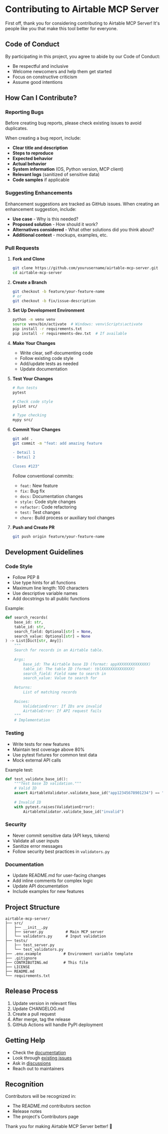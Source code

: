 # Contributing to Airtable MCP Server

First off, thank you for considering contributing to Airtable MCP Server! It's people like you that make this tool better for everyone.

## Code of Conduct

By participating in this project, you agree to abide by our Code of Conduct:
- Be respectful and inclusive
- Welcome newcomers and help them get started
- Focus on constructive criticism
- Assume good intentions

## How Can I Contribute?

### Reporting Bugs

Before creating bug reports, please check existing issues to avoid duplicates.

When creating a bug report, include:
- **Clear title and description**
- **Steps to reproduce**
- **Expected behavior**
- **Actual behavior**
- **System information** (OS, Python version, MCP client)
- **Relevant logs** (sanitized of sensitive data)
- **Code samples** if applicable

### Suggesting Enhancements

Enhancement suggestions are tracked as GitHub issues. When creating an enhancement suggestion, include:
- **Use case** - Why is this needed?
- **Proposed solution** - How should it work?
- **Alternatives considered** - What other solutions did you think about?
- **Additional context** - mockups, examples, etc.

### Pull Requests

1. **Fork and Clone**
   ```bash
   git clone https://github.com/yourusername/airtable-mcp-server.git
   cd airtable-mcp-server
   ```

2. **Create a Branch**
   ```bash
   git checkout -b feature/your-feature-name
   # or
   git checkout -b fix/issue-description
   ```

3. **Set Up Development Environment**
   ```bash
   python -m venv venv
   source venv/bin/activate  # Windows: venv\Scripts\activate
   pip install -r requirements.txt
   pip install -r requirements-dev.txt  # If available
   ```

4. **Make Your Changes**
   - Write clear, self-documenting code
   - Follow existing code style
   - Add/update tests as needed
   - Update documentation

5. **Test Your Changes**
   ```bash
   # Run tests
   pytest
   
   # Check code style
   pylint src/
   
   # Type checking
   mypy src/
   ```

6. **Commit Your Changes**
   ```bash
   git add .
   git commit -m "feat: add amazing feature
   
   - Detail 1
   - Detail 2
   
   Closes #123"
   ```

   Follow conventional commits:
   - `feat:` New feature
   - `fix:` Bug fix
   - `docs:` Documentation changes
   - `style:` Code style changes
   - `refactor:` Code refactoring
   - `test:` Test changes
   - `chore:` Build process or auxiliary tool changes

7. **Push and Create PR**
   ```bash
   git push origin feature/your-feature-name
   ```

## Development Guidelines

### Code Style

- Follow PEP 8
- Use type hints for all functions
- Maximum line length: 100 characters
- Use descriptive variable names
- Add docstrings to all public functions

Example:
```python
def search_records(
    base_id: str,
    table_id: str,
    search_field: Optional[str] = None,
    search_value: Optional[str] = None
) -> List[Dict[str, Any]]:
    """
    Search for records in an Airtable table.
    
    Args:
        base_id: The Airtable base ID (format: appXXXXXXXXXXXXXX)
        table_id: The table ID (format: tblXXXXXXXXXXXXXX)
        search_field: Field name to search in
        search_value: Value to search for
        
    Returns:
        List of matching records
        
    Raises:
        ValidationError: If IDs are invalid
        AirtableError: If API request fails
    """
    # Implementation
```

### Testing

- Write tests for new features
- Maintain test coverage above 80%
- Use pytest fixtures for common test data
- Mock external API calls

Example test:
```python
def test_validate_base_id():
    """Test base ID validation."""
    # Valid ID
    assert AirtableValidator.validate_base_id("app12345678901234") == "app12345678901234"
    
    # Invalid ID
    with pytest.raises(ValidationError):
        AirtableValidator.validate_base_id("invalid")
```

### Security

- Never commit sensitive data (API keys, tokens)
- Validate all user inputs
- Sanitize error messages
- Follow security best practices in `validators.py`

### Documentation

- Update README.md for user-facing changes
- Add inline comments for complex logic
- Update API documentation
- Include examples for new features

## Project Structure

```
airtable-mcp-server/
├── src/
│   ├── __init__.py
│   ├── server.py          # Main MCP server
│   └── validators.py      # Input validation
├── tests/
│   ├── test_server.py
│   └── test_validators.py
├── .env.example          # Environment variable template
├── .gitignore
├── CONTRIBUTING.md       # This file
├── LICENSE
├── README.md
└── requirements.txt
```

## Release Process

1. Update version in relevant files
2. Update CHANGELOG.md
3. Create a pull request
4. After merge, tag the release
5. GitHub Actions will handle PyPI deployment

## Getting Help

- Check the [documentation](README.md)
- Look through [existing issues](https://github.com/yourusername/airtable-mcp-server/issues)
- Ask in [discussions](https://github.com/yourusername/airtable-mcp-server/discussions)
- Reach out to maintainers

## Recognition

Contributors will be recognized in:
- The README.md contributors section
- Release notes
- The project's Contributors page

Thank you for making Airtable MCP Server better! 🎉
